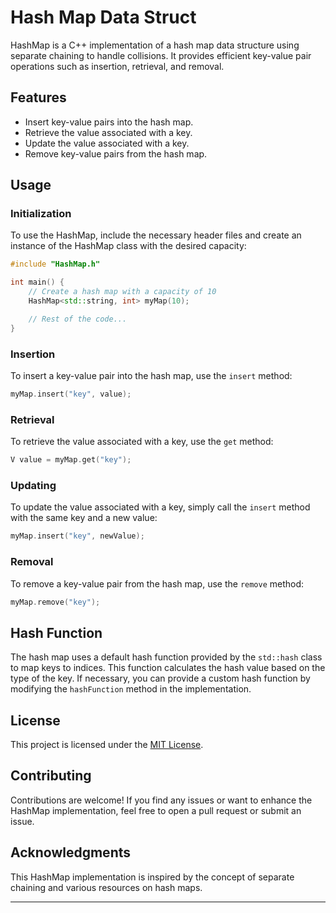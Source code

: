 # Hash Map Data Struct

HashMap is a C++ implementation of a hash map data structure using separate chaining to handle collisions. It provides efficient key-value pair operations such as insertion, retrieval, and removal.

## Features

- Insert key-value pairs into the hash map.
- Retrieve the value associated with a key.
- Update the value associated with a key.
- Remove key-value pairs from the hash map.

## Usage

### Initialization

To use the HashMap, include the necessary header files and create an instance of the HashMap class with the desired capacity:

```cpp
#include "HashMap.h"

int main() {
    // Create a hash map with a capacity of 10
    HashMap<std::string, int> myMap(10);

    // Rest of the code...
}
```

### Insertion

To insert a key-value pair into the hash map, use the `insert` method:

```cpp
myMap.insert("key", value);
```

### Retrieval

To retrieve the value associated with a key, use the `get` method:

```cpp
V value = myMap.get("key");
```

### Updating

To update the value associated with a key, simply call the `insert` method with the same key and a new value:

```cpp
myMap.insert("key", newValue);
```

### Removal

To remove a key-value pair from the hash map, use the `remove` method:

```cpp
myMap.remove("key");
```

## Hash Function

The hash map uses a default hash function provided by the `std::hash` class to map keys to indices. This function calculates the hash value based on the type of the key. If necessary, you can provide a custom hash function by modifying the `hashFunction` method in the implementation.

## License

This project is licensed under the [MIT License](LICENSE).

## Contributing

Contributions are welcome! If you find any issues or want to enhance the HashMap implementation, feel free to open a pull request or submit an issue.

## Acknowledgments

This HashMap implementation is inspired by the concept of separate chaining and various resources on hash maps.

---